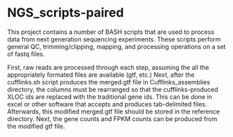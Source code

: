 NGS_scripts-paired
===========

This project contains a number of BASH scripts that are used to process data
from next generation sequencing experiments. These scripts perform general
QC, trimming/clipping, mapping, and processing operations on a set of fastq files.


First, raw reads are processed through each step, assuming the all the appropriately formated files are available (gtf, etc.)
Next, after the cufflinks.sh script produces the merged.gtf file in Cufflinks_assemblies directory, the columns must be rearranged
so that the cufflinks-produced XLOC ids are replaced with the traditional gene ids. This can be done in excel or other software that 
accepts and produces tab-delimited files. Afterwards, this modified merged.gtf file should be stored in the reference directory.
Next, the gene counts and FPKM counts can be produced from the modified gtf file.

